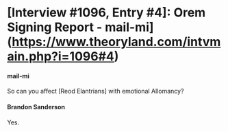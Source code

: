 # [Interview #1096, Entry #4]: Orem Signing Report - mail-mi](https://www.theoryland.com/intvmain.php?i=1096#4)

#### mail-mi

So can you affect [Reod Elantrians] with emotional Allomancy?

#### Brandon Sanderson

Yes.

